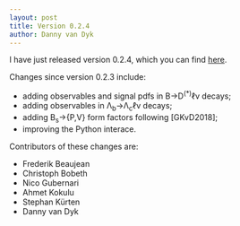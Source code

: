 ```yaml
---
layout: post
title: Version 0.2.4
author: Danny van Dyk
---
```


I have just released version 0.2.4, which you can find [here](https://github.com/eos/eos/releases/v0.2.4).

Changes since version 0.2.3 include:

 - adding observables and signal pdfs in B&rarr;D<sup>(&#42;)</sup>&#8467;&nu; decays;
 - adding observables in &Lambda;<sub>b</sub>&rarr;&Lambda;<sub>c</sub>&#8467;&nu; decays;
 - adding B<sub>s</sub>&rarr;{P,V} form factors following [GKvD2018];
 - improving the Python interace.

Contributors of these changes are:
 - Frederik Beaujean
 - Christoph Bobeth
 - Nico Gubernari
 - Ahmet Kokulu
 - Stephan Kürten
 - Danny van Dyk
